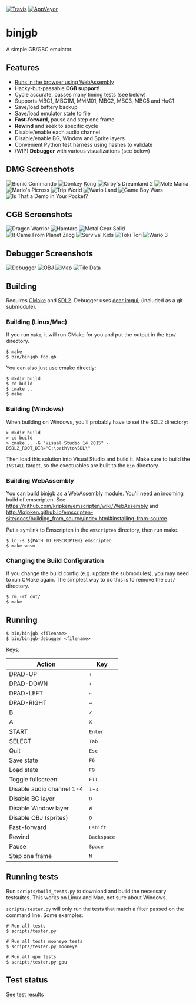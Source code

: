 [![Travis](https://travis-ci.org/binji/binjgb.svg?branch=master)](https://travis-ci.org/binji/binjgb) [![AppVeyor](https://ci.appveyor.com/api/projects/status/github/binji/binjgb?branch=master&svg=true)](https://ci.appveyor.com/project/binji/binjgb/branch/master)

# binjgb

A simple GB/GBC emulator.

## Features

* [Runs in the browser using WebAssembly](https://binji.github.io/binjgb)
* Hacky-but-passable **CGB support**!
* Cycle accurate, passes many timing tests (see below)
* Supports MBC1, MBC1M, MMM01, MBC2, MBC3, MBC5 and HuC1
* Save/load battery backup
* Save/load emulator state to file
* **Fast-forward**, pause and step one frame
* **Rewind** and seek to specific cycle
* Disable/enable each audio channel
* Disable/enable BG, Window and Sprite layers
* Convenient Python test harness using hashes to validate
* (WIP) **Debugger** with various visualizations (see below)

## DMG Screenshots

![Bionic Commando](/images/bionic.png)
![Donkey Kong](/images/dk.png)
![Kirby's Dreamland 2](/images/kirby2.png)
![Mole Mania](/images/mole.png)
![Mario's Picross](/images/picross.png)
![Trip World](/images/trip.png)
![Wario Land](/images/wario.png)
![Game Boy Wars](/images/wars.png)
![Is That a Demo in Your Pocket?](/images/pocket.png)

## CGB Screenshots

![Dragon Warrior](/images/dw.png)
![Hamtaro](/images/ham.png)
![Metal Gear Solid](/images/mgs.png)
![It Came From Planet Zilog](/images/pz.png)
![Survival Kids](/images/sk.png)
![Toki Tori](/images/toki.png)
![Wario 3](/images/wario3.png)

## Debugger Screenshots

![Debugger](/images/debugger.png)
![OBJ](/images/obj-window.png)
![Map](/images/map-window.png)
![Tile Data](/images/tiledata-window.png)

## Building

Requires [CMake](https://cmake.org) and
[SDL2](http://libsdl.org/download-2.0.php). Debugger uses
[dear imgui,](https://github.com/ocornut/imgui) (included as a git submodule).

### Building (Linux/Mac)

If you run `make`, it will run CMake for you and put the output in the `bin/`
directory.

```
$ make
$ bin/binjgb foo.gb
```

You can also just use cmake directly:

```
$ mkdir build
$ cd build
$ cmake ..
$ make
```

### Building (Windows)

When building on Windows, you'll probably have to set the SDL2 directory:

```
> mkdir build
> cd build
> cmake .. -G "Visual Studio 14 2015" -DSDL2_ROOT_DIR="C:\path\to\SDL\"
```

Then load this solution into Visual Studio and build it. Make sure to build the
`INSTALL` target, so the exectuables are built to the `bin` directory.

### Building WebAssembly

You can build binjgb as a WebAssembly module. You'll need an incoming build of
emscripten. See https://github.com/kripken/emscripten/wiki/WebAssembly and
http://kripken.github.io/emscripten-site/docs/building_from_source/index.html#installing-from-source.

Put a symlink to Emscripten in the `emscripten` directory, then run make.

```
$ ln -s ${PATH_TO_EMSCRIPTEN} emscripten
$ make wasm
```

### Changing the Build Configuration

If you change the build config (e.g. update the submodules), you may need to run CMake again.
The simplest way to do this is to remove the `out/` directory.

```
$ rm -rf out/
$ make
```

## Running

```
$ bin/binjgb <filename>
$ bin/binjgb-debugger <filename>
```

Keys:

| Action | Key |
| --- | --- |
| DPAD-UP | <kbd>↑</kbd> |
| DPAD-DOWN | <kbd>↓</kbd> |
| DPAD-LEFT | <kbd>←</kbd> |
| DPAD-RIGHT | <kbd>→</kbd> |
| B | <kbd>Z</kbd> |
| A | <kbd>X</kbd> |
| START | <kbd>Enter</kbd> |
| SELECT | <kbd>Tab</kbd> |
| Quit | <kbd>Esc</kbd> |
| Save state | <kbd>F6</kbd> |
| Load state | <kbd>F9</kbd> |
| Toggle fullscreen | <kbd>F11</kbd> |
| Disable audio channel 1-4 | <kbd>1</kbd>-<kbd>4</kbd> |
| Disable BG layer | <kbd>B</kbd> |
| Disable Window layer | <kbd>W</kbd> |
| Disable OBJ (sprites) | <kbd>O</kbd> |
| Fast-forward | <kbd>Lshift</kbd> |
| Rewind | <kbd>Backspace</kbd> |
| Pause | <kbd>Space</kbd> |
| Step one frame | <kbd>N</kbd> |

## Running tests

Run `scripts/build_tests.py` to download and build the necessary testsuites.
This works on Linux and Mac, not sure about Windows.

`scripts/tester.py` will only run the tests that match a filter passed on the
command line. Some examples:

```
# Run all tests
$ scripts/tester.py

# Run all tests mooneye tests
$ scripts/tester.py mooneye

# Run all gpu tests
$ scripts/tester.py gpu
```

## Test status

[See test results](test_results.md)
